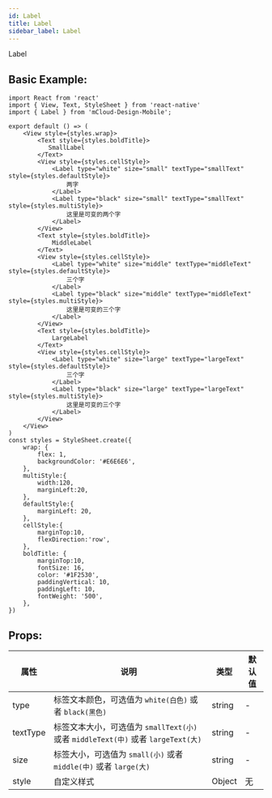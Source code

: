 ```yaml
---
id: Label
title: Label
sidebar_label: Label
---
```


Label

## Basic Example:

```SnackPlayer name=label-simple
import React from 'react'
import { View, Text, StyleSheet } from 'react-native'
import { Label } from 'mCloud-Design-Mobile';

export default () => (
    <View style={styles.wrap}>
        <Text style={styles.boldTitle}>
           SmallLabel
        </Text>
        <View style={styles.cellStyle}>
            <Label type="white" size="small" textType="smallText" style={styles.defaultStyle}>
                两字
            </Label>
            <Label type="black" size="small" textType="smallText" style={styles.multiStyle}>
                这里是可变的两个字
            </Label>
        </View>
        <Text style={styles.boldTitle}>
            MiddleLabel
        </Text>
        <View style={styles.cellStyle}>
            <Label type="white" size="middle" textType="middleText" style={styles.defaultStyle}>
                三个字
            </Label>
            <Label type="black" size="middle" textType="middleText" style={styles.multiStyle}>
                这里是可变的三个字
            </Label>
        </View>
        <Text style={styles.boldTitle}>
            LargeLabel
        </Text>
        <View style={styles.cellStyle}>
            <Label type="white" size="large" textType="largeText" style={styles.defaultStyle}>
                三个字
            </Label>
            <Label type="black" size="large" textType="largeText" style={styles.multiStyle}>
                这里是可变的三个字
            </Label>
        </View>
    </View>
)
const styles = StyleSheet.create({
    wrap: {
        flex: 1,
        backgroundColor: '#E6E6E6',
    },
    multiStyle:{
        width:120,
        marginLeft:20,
    },
    defaultStyle:{
        marginLeft: 20,
    },
    cellStyle:{
        marginTop:10,
        flexDirection:'row',
    },
    boldTitle: {
        marginTop:10,
        fontSize: 16,
        color: '#1F2530',
        paddingVertical: 10,
        paddingLeft: 10,
        fontWeight: '500',
    },
})
```
## Props:

属性 | 说明 | 类型 | 默认值
----|-----|------|------
| type    | 标签文本颜色，可选值为 `white(白色)` 或者 `black(黑色)`  |   string   |   -  |
| textType    | 标签文本大小，可选值为 `smallText(小)` 或者 `middleText(中)` 或者 `largeText(大)` |   string   |   -  |
| size    | 标签大小，可选值为 `small(小)` 或者 `middle(中)` 或者 `large(大)` |   string   |   -  |
| style    | 自定义样式 |   Object  | 无 |
